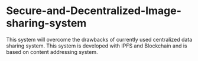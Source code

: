 # Secure-and-Decentralized-Image-sharing-system
This system will overcome the drawbacks of currently used centralized data sharing system. This system is developed with IPFS and Blockchain and is based on content addressing system.
